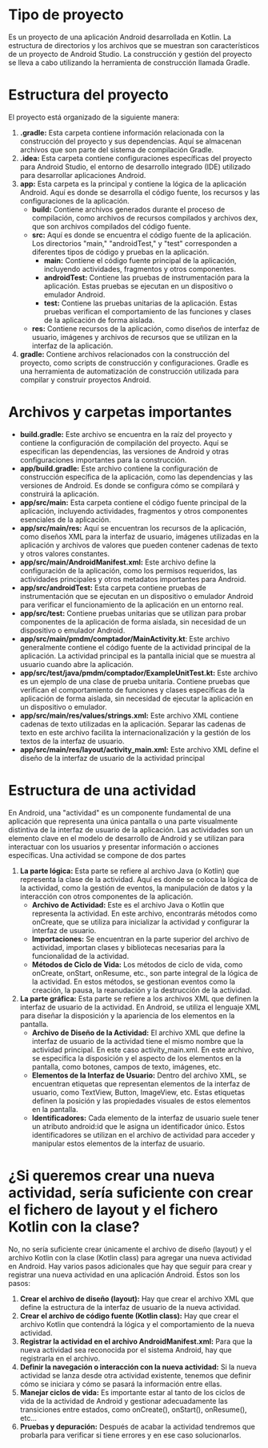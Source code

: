 # Tipo de proyecto

Es un proyecto de una aplicación Android desarrollada en Kotlin. La estructura de directorios y los archivos que se muestran son 
característicos de un proyecto de Android Studio. La construcción y gestión del proyecto se lleva a cabo utilizando la herramienta de construcción llamada Gradle.

# Estructura del proyecto
El proyecto está organizado de la siguiente manera:
1. __.gradle:__ Esta carpeta contiene información relacionada con la construcción del proyecto y sus dependencias. Aquí se almacenan archivos que son parte del sistema de compilación Gradle.
2. __.idea:__ Esta carpeta contiene configuraciones específicas del proyecto para Android Studio, el entorno de desarrollo integrado (IDE) utilizado para desarrollar aplicaciones Android.
3. __app:__ Esta carpeta es la principal y contiene la lógica de la aplicación Android. Aquí es donde se desarrolla el código fuente, los recursos y las configuraciones de la aplicación.
    * __build:__ Contiene archivos generados durante el proceso de compilación, como archivos de recursos compilados y archivos dex, que son archivos compilados del código fuente.
    * __src:__ Aquí es donde se encuentra el código fuente de la aplicación. Los directorios "main," "androidTest," y "test" corresponden a diferentes tipos de código y pruebas en la aplicación.
        * __main:__ Contiene el código fuente principal de la aplicación, incluyendo actividades, fragmentos y otros componentes.
        * __androidTest:__ Contiene las pruebas de instrumentación para la aplicación. Estas pruebas se ejecutan en un dispositivo o emulador Android.
        * __test:__ Contiene las pruebas unitarias de la aplicación. Estas pruebas verifican el comportamiento de las funciones y clases de la aplicación de forma aislada.
    * __res:__ Contiene recursos de la aplicación, como diseños de interfaz de usuario, imágenes y archivos de recursos que se utilizan en la interfaz de la aplicación.
4. __gradle:__ Contiene archivos relacionados con la construcción del proyecto, como scripts de construcción y configuraciones. Gradle es una herramienta de automatización de construcción utilizada para compilar y construir proyectos Android.

# Archivos y carpetas importantes
* __build.gradle:__ Este archivo se encuentra en la raíz del proyecto y contiene la configuración de compilación del proyecto. Aquí se especifican las dependencias, las versiones de Android y otras configuraciones importantes para la construcción.
* __app/build.gradle:__ Este archivo contiene la configuración de construcción específica de la aplicación, como las dependencias y las versiones de Android. Es donde se configura cómo se compilará y construirá la aplicación.
* __app/src/main:__ Esta carpeta contiene el código fuente principal de la aplicación, incluyendo actividades, fragmentos y otros componentes esenciales de la aplicación.
* __app/src/main/res:__ Aquí se encuentran los recursos de la aplicación, como diseños XML para la interfaz de usuario, imágenes utilizadas en la aplicación y archivos de valores que pueden contener cadenas de texto y otros valores constantes.
* __app/src/main/AndroidManifest.xml:__ Este archivo define la configuración de la aplicación, como los permisos requeridos, las actividades principales y otros metadatos importantes para Android.
* __app/src/androidTest:__ Esta carpeta contiene pruebas de instrumentación que se ejecutan en un dispositivo o emulador Android para verificar el funcionamiento de la aplicación en un entorno real.
* __app/src/test:__ Contiene pruebas unitarias que se utilizan para probar componentes de la aplicación de forma aislada, sin necesidad de un dispositivo o emulador Android.
* __app/src/main/pmdm/comptador/MainActivity.kt__: Este archivo generalmente contiene el código fuente de la actividad principal de la aplicación. La actividad principal es la pantalla inicial que se muestra al usuario cuando abre la aplicación.
* __app/src/test/java/pmdm/comptador/ExampleUnitTest.kt:__ Este archivo es un ejemplo de una clase de prueba unitaria. Contiene pruebas que verifican el comportamiento de funciones y clases específicas de la aplicación de forma aislada, sin necesidad de ejecutar la aplicación en un dispositivo o emulador.
* __app/src/main/res/values/strings.xml:__ Este archivo XML contiene cadenas de texto utilizadas en la aplicación. Separar las cadenas de texto en este archivo facilita la internacionalización y la gestión de los textos de la interfaz de usuario.
* __app/src/main/res/layout/activity_main.xml:__ Este archivo XML define el diseño de la interfaz de usuario de la actividad principal

# Estructura de una actividad
En Android, una "actividad" es un componente fundamental de una aplicación que representa una única pantalla o una parte visualmente distintiva de la interfaz de usuario de la aplicación. Las actividades son un elemento clave en el modelo de desarrollo de Android y se utilizan para interactuar con los usuarios y presentar información o acciones específicas. 
Una actividad se compone de dos partes
1. __La parte lógica:__ Esta parte se refiere al archivo Java (o Kotlin) que representa la clase de la actividad. Aquí es donde se coloca la lógica de la actividad, como la gestión de eventos, la manipulación de datos y la interacción con otros componentes de la aplicación.
   * __Archivo de Actividad:__ Este es el archivo Java o Kotlin que representa la actividad. En este archivo, encontrarás métodos como onCreate, que se utiliza para inicializar la actividad y configurar la interfaz de usuario.
   * __Importaciones:__ Se encuentran en la parte superior del archivo de actividad, importan clases y bibliotecas necesarias para la funcionalidad de la actividad.
   * __Métodos de Ciclo de Vida:__ Los métodos de ciclo de vida, como onCreate, onStart, onResume, etc., son parte integral de la lógica de la actividad. En estos métodos, se gestionan eventos como la creación, la pausa, la reanudación y la destrucción de la actividad.
3. __La parte gráfica:__ Esta parte se refiere a los archivos XML que definen la interfaz de usuario de la actividad. En Android, se utiliza el lenguaje XML para diseñar la disposición y la apariencia de los elementos en la pantalla.
   * __Archivo de Diseño de la Actividad:__ El archivo XML que define la interfaz de usuario de la actividad tiene el mismo nombre que la actividad principal. En este caso activity_main.xml. En este archivo, se especifica la disposición y el aspecto de los elementos en la pantalla, como botones, campos de texto, imágenes, etc.
   * __Elementos de la Interfaz de Usuario:__ Dentro del archivo XML, se encuentran etiquetas que representan elementos de la interfaz de usuario, como TextView, Button, ImageView, etc. Estas etiquetas definen la posición y las propiedades visuales de estos elementos en la pantalla.
   * __Identificadores:__ Cada elemento de la interfaz de usuario suele tener un atributo android:id que le asigna un identificador único. Estos identificadores se utilizan en el archivo de actividad para acceder y manipular estos elementos de la interfaz de usuario.

# ¿Si queremos crear una nueva actividad, sería suficiente con crear el fichero de layout y el fichero Kotlin con la clase?
No, no sería suficiente crear únicamente el archivo de diseño (layout) y el archivo Kotlin con la clase (Kotlin class) para agregar una nueva actividad en Android. Hay varios pasos adicionales que hay que seguir para crear y registrar una nueva actividad en una aplicación Android. Estos son los pasos:
1. __Crear el archivo de diseño (layout):__ Hay que crear el archivo XML que define la estructura de la interfaz de usuario de la nueva actividad.
2. __Crear el archivo de código fuente (Kotlin class):__ Hay que crear el archivo Kotlin que contendrá la lógica y el comportamiento de la nueva actividad.
3. __Registrar la actividad en el archivo AndroidManifest.xml:__ Para que la nueva actividad sea reconocida por el sistema Android, hay que registrarla en el archivo.
4. __Definir la navegación o interacción con la nueva actividad:__ Si la nueva actividad se lanza desde otra actividad existente, tenemos que definir cómo se iniciara y cómo se pasará la información entre ellas.
5. __Manejar ciclos de vida:__ Es importante estar al tanto de los ciclos de vida de la actividad de Android y gestionar adecuadamente las transiciones entre estados, como onCreate(), onStart(), onResume(), etc...
6. __Pruebas y depuración:__ Después de acabar la actividad tendremos que probarla para verificar si tiene errores y en ese caso solucionarlos.
